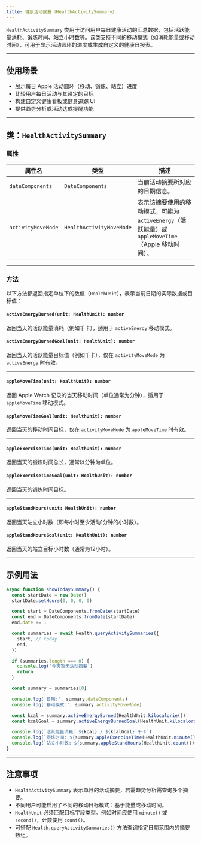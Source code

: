 ```yaml
---
title: 健康活动摘要（HealthActivitySummary）
---
```

`HealthActivitySummary` 类用于访问用户每日健康活动的汇总数据，包括活跃能量消耗、锻炼时间、站立小时数等。该类支持不同的移动模式（如消耗能量或移动时间），可用于显示活动圆环的进度或生成自定义的健康日报表。

---

## 使用场景

* 展示每日 Apple 活动圆环（移动、锻炼、站立）进度
* 比较用户每日活动与其设定的目标
* 构建自定义健康看板或健身追踪 UI
* 提供趋势分析或活动达成提醒功能

---

## 类：`HealthActivitySummary`

### 属性

| 属性名                | 类型                       | 描述                                                                  |
| ------------------ | ------------------------ | ------------------------------------------------------------------- |
| `dateComponents`   | `DateComponents`         | 当前活动摘要所对应的日期信息。                                                     |
| `activityMoveMode` | `HealthActivityMoveMode` | 表示该摘要使用的移动模式，可能为 `activeEnergy`（活跃能量）或 `appleMoveTime`（Apple 移动时间）。 |

---

### 方法

以下方法都返回指定单位下的数值（`HealthUnit`），表示当前日期的实际数据或目标值：

#### `activeEnergyBurned(unit: HealthUnit): number`

返回当天的活跃能量消耗（例如千卡），适用于 `activeEnergy` 移动模式。

#### `activeEnergyBurnedGoal(unit: HealthUnit): number`

返回当天的活跃能量目标值（例如千卡），仅在 `activityMoveMode` 为 `activeEnergy` 时有效。

---

#### `appleMoveTime(unit: HealthUnit): number`

返回 Apple Watch 记录的当天移动时间（单位通常为分钟），适用于 `appleMoveTime` 移动模式。

#### `appleMoveTimeGoal(unit: HealthUnit): number`

返回当天的移动时间目标，仅在 `activityMoveMode` 为 `appleMoveTime` 时有效。

---

#### `appleExerciseTime(unit: HealthUnit): number`

返回当天的锻炼时间总长，通常以分钟为单位。

#### `appleExerciseTimeGoal(unit: HealthUnit): number`

返回当天的锻炼时间目标。

---

#### `appleStandHours(unit: HealthUnit): number`

返回当天站立小时数（即每小时至少活动1分钟的小时数）。

#### `appleStandHoursGoal(unit: HealthUnit): number`

返回当天的站立目标小时数（通常为12小时）。

---

## 示例用法

```ts
async function showTodaySummary() {
  const startDate = new Date()
  startDate.setHours(0, 0, 0, 0)

  const start = DateComponents.fromDate(startDate)
  const end = DateComponents.fromDate(startDate)
  end.date += 1

  const summaries = await Health.queryActivitySummaries({
    start, // today
    end,
  })

  if (summaries.length === 0) {
    console.log('今天暂无活动摘要')
    return
  }

  const summary = summaries[0]

  console.log('日期:', summary.dateComponents)
  console.log('移动模式:', summary.activityMoveMode)

  const kcal = summary.activeEnergyBurned(HealthUnit.kilocalorie())
  const kcalGoal = summary.activeEnergyBurnedGoal(HealthUnit.kilocalorie())

  console.log(`活跃能量消耗: ${kcal} / ${kcalGoal} 千卡`)
  console.log(`锻炼时间: ${summary.appleExerciseTime(HealthUnit.minute())} 分钟`)
  console.log(`站立小时数: ${summary.appleStandHours(HealthUnit.count())} 小时`)
}
```

---

## 注意事项

* `HealthActivitySummary` 表示单日的活动摘要，若需趋势分析需查询多个摘要。
* 不同用户可能启用了不同的移动目标模式：基于能量或移动时间。
* `HealthUnit` 必须匹配目标字段类型。例如时间应使用 `minute()` 或 `second()`，计数使用 `count()`。
* 可搭配 `Health.queryActivitySummaries()` 方法查询指定日期范围内的摘要数组。
